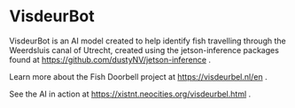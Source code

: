 # VisdeurBot

VisdeurBot is an AI model created to help identify fish travelling through the Weerdsluis canal of Utrecht, created using the jetson-inference packages found at https://github.com/dustyNV/jetson-inference .

Learn more about the Fish Doorbell project at https://visdeurbel.nl/en .

See the AI in action at https://xistnt.neocities.org/visdeurbel.html .
